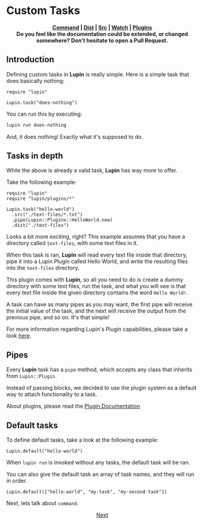 # Custom Tasks

<p align="center">
  <b>
    <a href="https://github.com/molnarmark/lupin/blob/master/docs/3-command.md">Command</a> | <a href="https://github.com/molnarmark/lupin/blob/master/docs/5-dist.md">Dist</a> | <a href="https://github.com/molnarmark/lupin/blob/master/docs/4-src.md">Src</a> | <a href="https://github.com/molnarmark/lupin/blob/master/docs/6-watch.md">Watch</a> | <a href="https://github.com/molnarmark/lupin/blob/master/docs/7-plugins.md">Plugins</a>
    <br>
    Do you feel like the documentation could be extended, or changed somewhere? Don't hesitate to open a Pull Request.
  </b>
</p>

## Introduction

Defining custom tasks in **Lupin** is really simple. Here is a simple task that does basically nothing:

```crystal
require "lupin"

Lupin.task("does-nothing")
```

You can run this by executing:

```sh
lupin run does-nothing
```

And, it does nothing! Exactly what it's supposed to do.

## Tasks in depth

While the above is already a valid task, **Lupin** has way more to offer.

Take the following example:

```crystal
require "lupin"
require "lupin/plugins/*"

Lupin.task("hello-world")
  .src("./text-files/*.txt")
  .pipe(Lupin::Plugins::HelloWorld.new)
  .dist("./text-files")
```

Looks a bit more exciting, right? This example assumes that you have a directory called `text-files`, with some text files in it.

When this task is ran, **Lupin** will read every text file inside that directory, pipe it into a Lupin Plugin called Hello World, and write the resulting files into the `text-files` directory.

This plugin comes with **Lupin**, so all you need to do is create a dummy directory with some text files, run the task, and what you will see is that every text file inside the given directory contains the word `Hello World!`.

A task can have as many pipes as you may want, the first pipe will receive the initial value of the task, and the next will receive the output from the previous pipe, and so on. It's that simple!

For more information regarding Lupin's Plugin capabilities, please take a look <a href="#">here</a>.

## Pipes

Every **Lupin** task has a `pipe` method, which accepts any class that inherits from `Lupin::Plugin`.

Instead of passing blocks, we decided to use the plugin system as a default way to attach functionality to a task.

About plugins, please read the [Plugin Documentation](plugindocs)

## Default tasks

To define default tasks, take a look at the following example:

```crystal
Lupin.default("hello-world")
```

When `lupin run` is invoked without any tasks, the default task will be ran.

You can also give the default task an array of task names, and they will run in order.

```crystal
Lupin.default(["hello-world", "my-task", "my-second-task"])
```

Next, lets talk about `command`.

<p align="center">
  <a href="https://github.com/molnarmark/lupin/blob/master/docs/3-command.md">Next</a>
</p>
